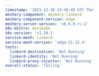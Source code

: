 ```yaml
---
timestamp: '2021-12-30 23:48:49 UTC Thu'
meshery-component: meshery-linkerd
meshery-component-version: edge
meshery-server-version: 'v0.6.0-rc-2'
k8s-distro: minikube
k8s-version: 'v1.20.1'
service-mesh: Linkerd
service-mesh-version: 'edge-21.12.4'
tests:
  linkerd-destination: 'Not Running'
  linkerd-identity: 'Not Running'
  linkerd-proxy-injector: 'Not Running'
overall-status: 'failing'
---
```

